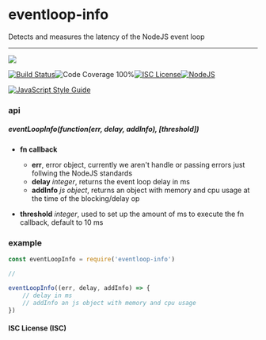# eventloop-info

Detects and measures the latency of the NodeJS event loop

----
<a href="https://nodei.co/npm/eventloop-info/"><img src="https://nodei.co/npm/eventloop-info.png?downloads=true"></a>

[![Build Status](https://img.shields.io/badge/build-passing-brightgreen.svg?style=flat-square)](https://travis-ci.org/joaquimserafim/eventloop-info)![Code Coverage 100%](https://img.shields.io/badge/code%20coverage-100%25-green.svg?style=flat-square)[![ISC License](https://img.shields.io/badge/license-ISC-blue.svg?style=flat-square)](https://github.com/joaquimserafim/eventloop-info/blob/master/LICENSE)[![NodeJS](https://img.shields.io/badge/node-6.1.x-brightgreen.svg?style=flat-square)](https://github.com/joaquimserafim/eventloop-info/blob/master/package.json#L14)

[![JavaScript Style Guide](https://cdn.rawgit.com/feross/standard/master/badge.svg)](https://github.com/feross/standard)


### api

##### eventLoopInfo(function(err, delay, addInfo), [threshold])

* **fn callback**
	* **err**, error object, currently we aren't handle or passing errors just follwing the NodeJS standards
	* **delay** *integer*, returns the event loop delay in ms
	* **addInfo** *js object*, returns an object with memory and cpu usage at the time of the blocking/delay op

* **threshold** *integer*, used to set up the amount of ms to execute the fn callback, default to 10 ms

### example


```js
const eventLoopInfo = require('eventloop-info')

//

eventLoopInfo((err, delay, addInfo) => {
	// delay in ms
	// addInfo an js object with memory and cpu usage
})
```



#### ISC License (ISC)
